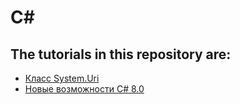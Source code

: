 ﻿# C#

## The tutorials in this repository are:
- [Класс System.Uri](system/system-uri/readme.md)
- [Новые возможности C# 8.0](./csharp8/readme.md)
